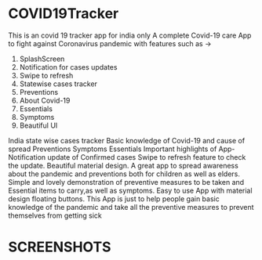 # COVID19Tracker
This is an covid 19 tracker app for india only A complete Covid-19 care App to fight against Coronavirus pandemic with features such as -> 
1. SplashScreen
2. Notification for cases updates
3. Swipe to refresh
4. Statewise cases tracker
5. Preventions
6. About Covid-19
7. Essentials
8. Symptoms
9. Beautiful UI

India state wise cases tracker Basic knowledge of Covid-19 and cause of spread Preventions Symptoms Essentials Important highlights of App- Notification update of Confirmed cases Swipe to refresh feature to check the update. Beautiful material design. A great app to spread awareness about the pandemic and preventions both for children as well as elders. Simple and lovely demonstration of preventive measures to be taken and Essential items to carry,as well as symptoms. Easy to use App with material design floating buttons. This App is just to help people gain basic knowledge of the pandemic and take all the preventive measures to prevent themselves from getting sick

# SCREENSHOTS

